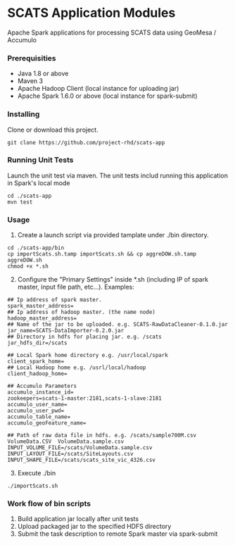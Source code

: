 # SCATS Application Modules

Apache Spark applications for processing SCATS data using GeoMesa / Accumulo

### Prerequisities

 - Java 1.8 or above
 - Maven 3
 - Apache Hadoop Client (local instance for uploading jar)
 - Apache Spark 1.6.0 or above (local instance for spark-submit)

### Installing

Clone or download this project.

```
git clone https://github.com/project-rhd/scats-app
```

### Running Unit Tests

Launch the unit test via maven. The unit tests includ running this application in Spark's local mode

```
cd ./scats-app
mvn test
```

### Usage

1) Create a launch script via provided tamplate under ./bin directory.

```
cd ./scats-app/bin
cp importScats.sh.tamp importScats.sh && cp aggreDOW.sh.tamp aggreDOW.sh
chmod +x *.sh
```

2) Configure the "Primary Settings" inside *.sh (including IP of spark master, input file path, etc...). Examples:

```
## Ip address of spark master.
spark_master_address=
## Ip address of hadoop master. (the name node)
hadoop_master_address=
## Name of the jar to be uploaded. e.g. SCATS-RawDataCleaner-0.1.0.jar
jar_name=SCATS-DataImporter-0.2.0.jar
## Directory in hdfs for placing jar. e.g. /scats
jar_hdfs_dir=/scats

## Local Spark home directory e.g. /usr/local/spark
client_spark_home=
## Local Hadoop home e.g. /usrl/local/hadoop
client_hadoop_home=

## Accumulo Parameters
accumulo_instance_id=
zookeepers=scats-1-master:2181,scats-1-slave:2181
accumulo_user_name=
accumulo_user_pwd=
accumulo_table_name=
accumulo_geoFeature_name=

## Path of raw data file in hdfs. e.g. /scats/sample700M.csv  VolumeData.CSV  VolumeData.sample.csv
INPUT_VOLUME_FILE=/scats/VolumeData.sample.csv
INPUT_LAYOUT_FILE=/scats/SiteLayouts.csv
INPUT_SHAPE_FILE=/scats/scats_site_vic_4326.csv

```

3) Execute ./bin
```
./importScats.sh
```
### Work flow of bin scripts
1. Build application jar locally after unit tests
2. Upload packaged jar to the specified HDFS directory
3. Submit the task description to remote Spark master via spark-submit


